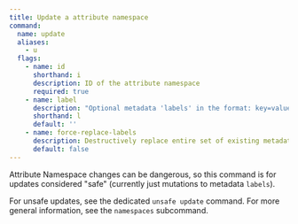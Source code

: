 ```yaml
---
title: Update a attribute namespace
command:
  name: update
  aliases:
    - u
  flags:
    - name: id
      shorthand: i
      description: ID of the attribute namespace
      required: true
    - name: label
      description: "Optional metadata 'labels' in the format: key=value"
      shorthand: l
      default: ''
    - name: force-replace-labels
      description: Destructively replace entire set of existing metadata 'labels' with any provided to this command
      default: false
---
```


Attribute Namespace changes can be dangerous, so this command is for updates considered "safe" (currently just mutations to metadata `labels`).

For unsafe updates, see the dedicated `unsafe update` command. For more general information, see the `namespaces` subcommand.
